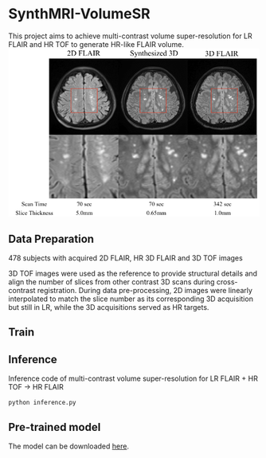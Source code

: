 # SynthMRI-VolumeSR

This project aims to achieve multi-contrast volume super-resolution for LR FLAIR and HR TOF to generate HR-like FLAIR volume.
![image](https://github.com/zhengzhang37/SynthMRI-VolumeSR/blob/main/results.jpg)

## Data Preparation
478 subjects with acquired 2D FLAIR, HR 3D FLAIR and 3D TOF images

3D TOF images were used as the reference to provide structural details and align the number of slices from other contrast 3D scans during cross-contrast registration. During data pre-processing, 2D images were linearly interpolated to match the slice number as its corresponding 3D acquisition but still in LR, while the 3D acquisitions served as HR targets.

## Train

## Inference
Inference code of multi-contrast volume super-resolution for LR FLAIR + HR TOF -> HR FLAIR
```
python inference.py
```

## Pre-trained model
The model can be downloaded [here](https://drive.google.com/file/d/1MIv3F7bpDnw27ya-pgcFKTTWX9PX23xs/view?usp=sharing).
